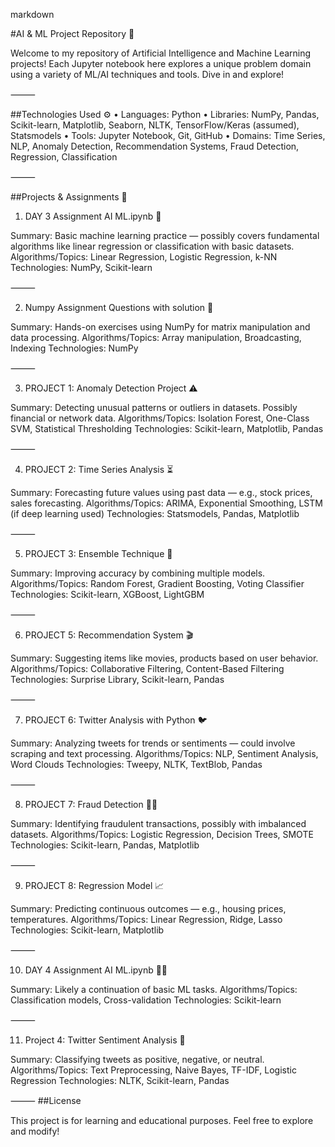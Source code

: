 markdown

#AI & ML Project Repository 🚀

Welcome to my repository of Artificial Intelligence and Machine Learning projects! Each Jupyter notebook here explores a unique problem domain using a variety of ML/AI techniques and tools. Dive in and explore!

⸻

##Technologies Used ⚙️
	•	Languages: Python
	•	Libraries: NumPy, Pandas, Scikit-learn, Matplotlib, Seaborn, NLTK, TensorFlow/Keras (assumed), Statsmodels
	•	Tools: Jupyter Notebook, Git, GitHub
	•	Domains: Time Series, NLP, Anomaly Detection, Recommendation Systems, Fraud Detection, Regression, Classification

⸻

##Projects & Assignments 📁

1. DAY 3 Assignment AI ML.ipynb 📘

Summary: Basic machine learning practice — possibly covers fundamental algorithms like linear regression or classification with basic datasets.
Algorithms/Topics: Linear Regression, Logistic Regression, k-NN
Technologies: NumPy, Scikit-learn

⸻

2. Numpy Assignment Questions with solution 🧮

Summary: Hands-on exercises using NumPy for matrix manipulation and data processing.
Algorithms/Topics: Array manipulation, Broadcasting, Indexing
Technologies: NumPy

⸻

3. PROJECT 1: Anomaly Detection Project ⚠️

Summary: Detecting unusual patterns or outliers in datasets. Possibly financial or network data.
Algorithms/Topics: Isolation Forest, One-Class SVM, Statistical Thresholding
Technologies: Scikit-learn, Matplotlib, Pandas

⸻

4. PROJECT 2: Time Series Analysis ⏳

Summary: Forecasting future values using past data — e.g., stock prices, sales forecasting.
Algorithms/Topics: ARIMA, Exponential Smoothing, LSTM (if deep learning used)
Technologies: Statsmodels, Pandas, Matplotlib

⸻

5. PROJECT 3: Ensemble Technique 🧠

Summary: Improving accuracy by combining multiple models.
Algorithms/Topics: Random Forest, Gradient Boosting, Voting Classifier
Technologies: Scikit-learn, XGBoost, LightGBM

⸻

6. PROJECT 5: Recommendation System 🎬

Summary: Suggesting items like movies, products based on user behavior.
Algorithms/Topics: Collaborative Filtering, Content-Based Filtering
Technologies: Surprise Library, Scikit-learn, Pandas

⸻

7. PROJECT 6: Twitter Analysis with Python 🐦

Summary: Analyzing tweets for trends or sentiments — could involve scraping and text processing.
Algorithms/Topics: NLP, Sentiment Analysis, Word Clouds
Technologies: Tweepy, NLTK, TextBlob, Pandas

⸻

8. PROJECT 7: Fraud Detection 🕵️‍♂️

Summary: Identifying fraudulent transactions, possibly with imbalanced datasets.
Algorithms/Topics: Logistic Regression, Decision Trees, SMOTE
Technologies: Scikit-learn, Pandas, Matplotlib

⸻

9. PROJECT 8: Regression Model 📈

Summary: Predicting continuous outcomes — e.g., housing prices, temperatures.
Algorithms/Topics: Linear Regression, Ridge, Lasso
Technologies: Scikit-learn, Matplotlib

⸻

10. DAY 4 Assignment AI ML.ipynb 🧑‍🏫

Summary: Likely a continuation of basic ML tasks.
Algorithms/Topics: Classification models, Cross-validation
Technologies: Scikit-learn

⸻

11. Project 4: Twitter Sentiment Analysis 💬

Summary: Classifying tweets as positive, negative, or neutral.
Algorithms/Topics: Text Preprocessing, Naive Bayes, TF-IDF, Logistic Regression
Technologies: NLTK, Scikit-learn, Pandas

⸻
##License

This project is for learning and educational purposes. Feel free to explore and modify!

